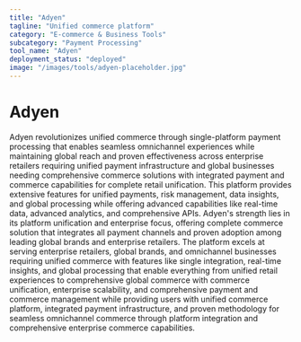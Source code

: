 ```yaml
---
title: "Adyen"
tagline: "Unified commerce platform"
category: "E-commerce & Business Tools"
subcategory: "Payment Processing"
tool_name: "Adyen"
deployment_status: "deployed"
image: "/images/tools/adyen-placeholder.jpg"
---
```


# Adyen

Adyen revolutionizes unified commerce through single-platform payment processing that enables seamless omnichannel experiences while maintaining global reach and proven effectiveness across enterprise retailers requiring unified payment infrastructure and global businesses needing comprehensive commerce solutions with integrated payment and commerce capabilities for complete retail unification. This platform provides extensive features for unified payments, risk management, data insights, and global processing while offering advanced capabilities like real-time data, advanced analytics, and comprehensive APIs. Adyen's strength lies in its platform unification and enterprise focus, offering complete commerce solution that integrates all payment channels and proven adoption among leading global brands and enterprise retailers. The platform excels at serving enterprise retailers, global brands, and omnichannel businesses requiring unified commerce with features like single integration, real-time insights, and global processing that enable everything from unified retail experiences to comprehensive global commerce with commerce unification, enterprise scalability, and comprehensive payment and commerce management while providing users with unified commerce platform, integrated payment infrastructure, and proven methodology for seamless omnichannel commerce through platform integration and comprehensive enterprise commerce capabilities.